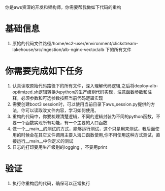 你是aws资深的开发和架构师，你需要帮我做如下代码的重构

# 基础信息
1. 原始的代码文件路径/home/ec2-user/environment/clickstream-lakehouse/src/ingestion/alb-nginx-vector/alb 下的所有文件

# 你需要完成如下任务
1. 认真读取原始代码路径下的所有文件，深入理解代码逻辑,之后将deploy-alb-optimized.sh逻辑转换为python的生产级别代码实现，注意函数参数和注释，必须参数和可选参数按照当前代码逻辑实现
2. 需要创建boot3 session时，可以使用当前目录下aws_session.py提供的方法，你可以读取改文件内容，学习如何使用。
3. 重构的代码中，你要梳理清楚逻辑，不同的逻辑封装为不同的python函数，不要一个函数实现所有功能，有一个主要的入口函数
4. 做一个__main__的测试的方式，能够运行测试，这个只是用来测试，我后面使用的时候会在其它文件调用主要入海口函数使用,你不用使用这种方式测试，直接运行__main__中你定义的测试
5. 日志的打印要用生产级别的logging ，不要用print

# 验证
1. 执行你重构后的代码，确保可以正常执行
